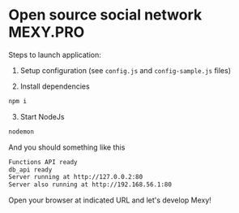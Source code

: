# Open source social network MEXY.PRO

Steps to launch application:

1) Setup configuration (see `config.js` and `config-sample.js` files)

2) Install dependencies
```bash
npm i
```

3) Start NodeJs
```bash
nodemon
```

And you should something like this

```bash
Functions API ready
db_api ready
Server running at http://127.0.0.2:80
Server also running at http://192.168.56.1:80
```

Open your browser at indicated URL and let's develop Mexy!